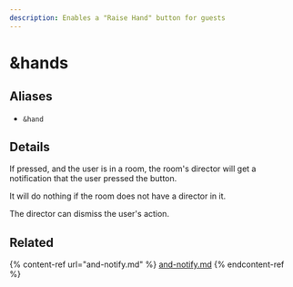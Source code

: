 ```yaml
---
description: Enables a "Raise Hand" button for guests
---
```


# \&hands

## Aliases

* `&hand`

## Details

If pressed, and the user is in a room, the room's director will get a notification that the user pressed the button.

It will do nothing if the room does not have a director in it.

The director can dismiss the user's action.

## Related

{% content-ref url="and-notify.md" %}
[and-notify.md](and-notify.md)
{% endcontent-ref %}
